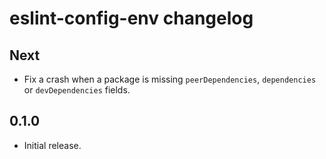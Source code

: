 # eslint-config-env changelog

## Next

- Fix a crash when a package is missing `peerDependencies`, `dependencies` or `devDependencies` fields.

## 0.1.0

- Initial release.

